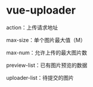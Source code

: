 # vue-uploader
action：上传请求地址

max-size：单个图片最大值（M）

max-num：允许上传的最大图片数

preview-list：已有图片预览的数据

uploader-list：待提交的图片
